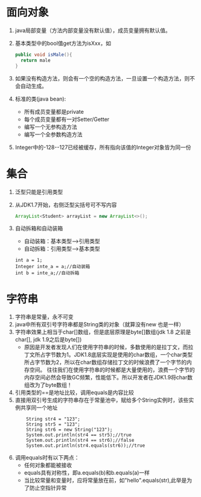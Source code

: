 # 面向对象

1. java局部变量（方法内部变量没有默认值），成员变量拥有默认值。

2. 基本类型中的bool值get方法为isXxx，如

   ```java
   public void isMale(){
     return male
   }
   ```

 3. 如果没有构造方法，则会有一个空的构造方法，一旦设置一个构造方法，则不会自动生成。
 4. 标准的类(java bean):
    - 所有成员变量都是private
    - 每个成员变量都有一对Setter/Getter
    - 编写一个无参构造方法
    - 编写一个全参数构造方法

5. Integer中的-128--127已经被缓存，所有指向该值的Integer对象皆为同一份

# 集合

1. 泛型只能是引用类型

2. 从JDK1.7开始，右侧泛型尖括号可不写内容

   ```java
   ArrayList<Student> arrayList = new ArrayList<>();
   ```

3. 自动拆箱和自动装箱

   - 自动装箱：基本类型-->引用类型
   - 自动拆箱：引用类型-->基本类型
    ```
   int a = 1;
   Integer inte_a = a;//自动装箱
   int b = inte_a;//自动拆箱
    ```

# 字符串

1. 字符串是常量，永不可变
2. java中所有双引号字符串都是String类的对象（就算没有new 也是一样）
3. 字符串效果上相当于char[]数组，但是底层原理是byte[]数组(jdk 1.8 之前是char[], jdk 1.9之后是byte[])
    - 原因是开发者发现人们在使用字符串的时候，多数使用的是拉丁文，而拉丁文所占字节数为1。JDK1.8底层实现是使用的char数组，一个char类型所占字节数为2，所以在char数组存储拉丁文的时候浪费了一个字节的内存空间。
      往往我们在使用字符串的时候都是大量使用的，浪费一个字节的内存空间必然会导致GC频繁，性能低下。所以开发者在JDK1.9将char数组改为了byte数组！
4. 引用类型的==是地址比较，调用equals是内容比较
5. 直接用双引号生成的字符串存在于常量池中，赋给多个String实例时，该些实例共享同一个地址
    ```
        String str4 = "123";
        String str5 = "123";
        String str6 = new String("123");
        System.out.println(str4 == str5);//true
        System.out.println(str4 == str6);//false
        System.out.println(str4.equals(str6));//true
    ```
6. 调用equals时有以下两点：
    - 任何对象都能被接收
    - equals具有对称性，即a.equals(b)和b.equals(a)一样
    - 当比较常量和变量时，应将常量放在前，如"hello".equals(str),此举是为了防止空指针异常